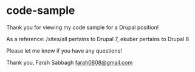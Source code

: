 # code-sample

Thank you for viewing my code sample for a Drupal position! 

As a reference:
	/sites/all pertains to Drupal 7, 
	ekuber pertains to Drupal 8

Please let me know if you have any questions!

Thank you,
Farah Sabbagh
farah0808@gmail.com
